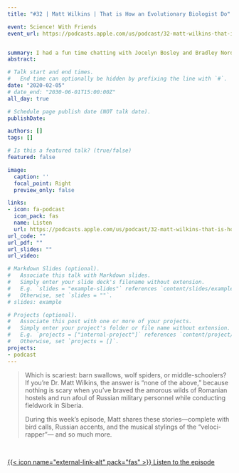 ```yaml
---
title: "#32 | Matt Wilkins | That is How an Evolutionary Biologist Do"

event: Science! With Friends
event_url: https://podcasts.apple.com/us/podcast/32-matt-wilkins-that-is-how-an-evolutionary-biologist-do/id1471423633?i=1000464730144


summary: I had a fun time chatting with Jocelyn Bosley and Bradley Nordell about everything from crazy field work escapades to evolution denialism.
abstract:

# Talk start and end times.
#   End time can optionally be hidden by prefixing the line with `#`.
date: "2020-02-05"
# date_end: "2030-06-01T15:00:00Z"
all_day: true

# Schedule page publish date (NOT talk date).
publishDate:

authors: []
tags: []

# Is this a featured talk? (true/false)
featured: false

image:
  caption: ''
  focal_point: Right
  preview_only: false

links:
- icon: fa-podcast
  icon_pack: fas
  name: Listen
  url: https://podcasts.apple.com/us/podcast/32-matt-wilkins-that-is-how-an-evolutionary-biologist-do/id1471423633?i=1000464730144
url_code: ""
url_pdf: ""
url_slides: ""
url_video:

# Markdown Slides (optional).
#   Associate this talk with Markdown slides.
#   Simply enter your slide deck's filename without extension.
#   E.g. `slides = "example-slides"` references `content/slides/example-slides.md`.
#   Otherwise, set `slides = ""`.
# slides: example

# Projects (optional).
#   Associate this post with one or more of your projects.
#   Simply enter your project's folder or file name without extension.
#   E.g. `projects = ["internal-project"]` references `content/project/deep-learning/index.md`.
#   Otherwise, set `projects = []`.
projects:
- podcast
---
```

> Which is scariest: barn swallows, wolf spiders, or middle-schoolers? If you’re Dr. Matt Wilkins, the answer is “none of the above,” because nothing is scary when you’ve braved the amorous wilds of Romanian hostels and run afoul of Russian military personnel while conducting fieldwork in Siberia.
>
> During this week’s episode, Matt shares these stories—complete with bird calls, Russian accents, and the musical stylings of the “veloci-rapper”— and so much more.

<br/>

[{{< icon name="external-link-alt" pack="fas" >}} Listen to the episode](https://podcasts.apple.com/us/podcast/32-matt-wilkins-that-is-how-an-evolutionary-biologist-do/id1471423633?i=1000464730144)  
<br/>
